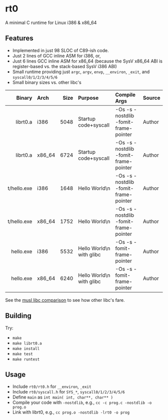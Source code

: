 # rt0
A minimal C runtime for Linux i386 &amp; x86_64

## Features
* Implemented in just 98 SLOC of C89-ish code.
* Just 2 lines of GCC inline ASM for i386, or,
* Just 6 lines GCC inline ASM for x86_64 (because the SysV x86_64 ABI is register-based vs. the stack-based SysV i386 ABI)
* Small runtime providing just `argc`, `argv`, `envp`, `__environ`, `_exit`, and `syscall0/1/2/3/4/5/6`
* Small binary sizes vs. other libc's

| Binary      | Arch   | Size | Purpose                  | Compile Args                          | Source |
-------------:|:-------|-----:|:-------------------------|:--------------------------------------|:--------
| librt0.a    | i386   | 5048 | Startup code+syscall     | -Os -s -nostdlib -fomit-frame-pointer | Author |
| librt0.a    | x86_64 | 6724 | Startup code+syscall     | -Os -s -nostdlib -fomit-frame-pointer | Author |
| t/hello.exe | i386   | 1648 | Hello World\n            | -Os -s -nostdlib -fomit-frame-pointer | Author |
| t/hello.exe | x86_64 | 1752 | Hello World\n            | -Os -s -nostdlib -fomit-frame-pointer | Author |
| hello.exe   | i386   | 5532 | Hello World\n with glibc | -Os -s -fomit-frame-pointer           | Author |
| hello.exe   | x86_64 | 6240 | Hello World\n with glibc | -Os -s -fomit-frame-pointer           | Author |

See the [musl libc comparison][0] to see how other libc's fare.

## Building
Try:
* `make`
* `make librt0.a`
* `make install`
* `make test`
* `make runtest`

## Usage
* Include `rt0/rt0.h` for `__environ`, `_exit`
* Include `rt0/syscall.h` for `SYS_*`, `syscall0/1/2/3/4/5/6`
* Define `main` as `int main( int, char**, char** )`
* Compile your code with `-nostdlib`, e.g., `cc -c prog.c -nostdlib -o prog.o`
* Link with librt0, e.g., `cc prog.o -nostdlib -lrt0 -o prog`


[0]: http://www.etalabs.net/compare_libcs.html
